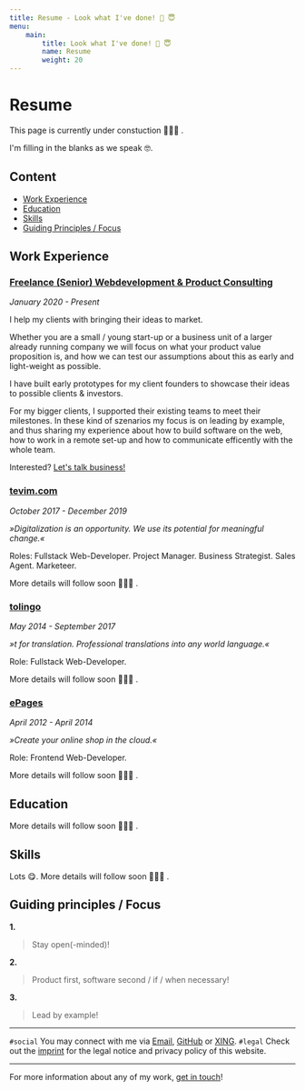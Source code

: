 ```yaml
---
title: Resume - Look what I've done! 👀 😇
menu:
    main:
        title: Look what I've done! 👀 😇
        name: Resume
        weight: 20
---
```


# Resume

This page is currently under constuction 👷🏻‍♂️ .

I'm filling in the blanks as we speak 🤓.

## Content

* [Work Experience](#work-experience)
* [Education](#education)
* [Skills](#skills)
* [Guiding Principles / Focus](guiding-principles--focus)

## Work Experience

### [Freelance (Senior) Webdevelopment & Product Consulting][janraasch-url]

*January 2020 - Present*

I help my clients with bringing their ideas to market.

Whether you are a small / young start-up or a business unit of a larger already running company we will focus on what your product value proposition is, and how we can test our assumptions about this as early and light-weight as possible.

I have built early prototypes for my client founders to showcase their ideas to possible clients & investors.

For my bigger clients, I supported their existing teams to meet their milestones. In these kind of szenarios my focus is on leading by example, and thus sharing my experience about how to build software on the web, how to work in a remote set-up and how to communicate efficently with the whole team.

Interested? [Let's talk business!][lets-talk-business-url]

### [tevim.com][tevim-url]

*October 2017 - December 2019*

*»Digitalization is an opportunity. We use its potential for meaningful change.«*

Roles: Fullstack Web-Developer. Project Manager. Business Strategist. Sales Agent. Marketeer.

More details will follow soon 👷🏻‍♂️ .

<!-- Small agency with big dreams. Small to medium clients. Fullstack webdev. Workshops, MVP, Digital / New Age version of existing app. -->

### [tolingo][tolingo-url]

*May 2014 - September 2017*

*»t for translation. Professional translations into any world language.«*

Role: Fullstack Web-Developer.

More details will follow soon 👷🏻‍♂️ .

<!-- 2 full employed web-devs. 1 freelance support. Running in-house software stack for the whole business which was growing fast. Great experience. Close to the product / its users. -->

### [ePages][epages-url]

*April 2012 - April 2014*

*»Create your online shop in the cloud.«*

Role: Frontend Web-Developer.

More details will follow soon 👷🏻‍♂️ .

<!-- Started right after college. Eager to get started. Introduced the leadingv teck stack at the time backbone, requireJS. First team to work on an all new version of the software and with agile methods. -->


## Education

More details will follow soon 👷🏻‍♂️ .

<!-- ### Universität Jena

### -->

## Skills

Lots 😋. More details will follow soon 👷🏻‍♂️ .

<!--
### How / Process

### What / Programming languages / Frameworks -->

## Guiding principles / Focus

**1.**

> Stay open(-minded)!

**2.**

> Product first, software second / if / when necessary!

**3.**

> Lead by example!

---

`#social` You may connect with me via [Email][connect-mail-url], [GitHub][connect-github-url] or [XING][connect-xing-url].
`#legal` Check out the [imprint][imprint-url] for the legal notice and privacy policy of this website.

---

For more information about any of my work, [get in touch][connect-mail-url]!

[connect-mail-url]: mailto:jan@janraasch.com
[connect-github-url]: https://github.com/janraasch/
[connect-xing-url]: https://www.xing.com/profile/Jan_Raasch/
[imprint-url]: imprint/
[janraasch-url]: https://www.janraasch.com
[lets-talk-business-url]: mailto:jan@janraasch.com
[tevim-url]: https://tevim.com
[tolingo-url]: https://www.tolingo.com
[epages-url]: https://epages.com
